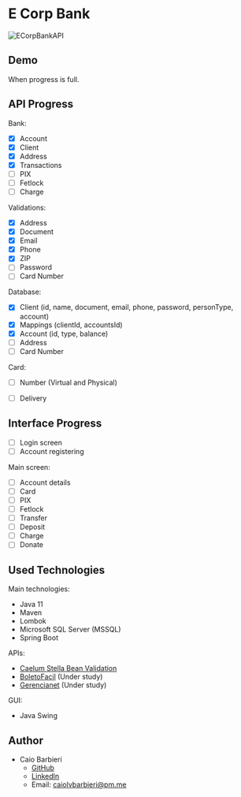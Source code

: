 # E Corp Bank
![ECorpBankAPI](https://user-images.githubusercontent.com/70986039/147843430-782115f4-f12e-4518-a60a-fd0598d80cc5.png)

## Demo
When progress is full.

## API Progress
Bank:
- [x]  Account
- [x]  Client
- [x]  Address
- [x]  Transactions
- [ ]  PIX
- [ ]  Fetlock
- [ ]  Charge

Validations:
- [x] Address
- [x] Document
- [x] Email
- [x] Phone
- [x] ZIP
- [ ] Password
- [ ] Card Number

Database:
- [x] Client (id, name, document, email, phone, password, personType, account)
- [x] Mappings (clientId, accountsId)
- [x] Account (id, type, balance)
- [ ] Address
- [ ] Card Number

Card:
- [ ]  Number (Virtual and Physical)
- [ ]  Delivery


## Interface Progress
- [ ]  Login screen
- [ ] Account registering

Main screen:
- [ ] Account details
- [ ] Card
- [ ] PIX
- [ ] Fetlock
- [ ] Transfer
- [ ] Deposit
- [ ] Charge
- [ ] Donate

## Used Technologies
Main technologies:
- Java 11
- Maven
- Lombok
- Microsoft SQL Server (MSSQL)
- Spring Boot

APIs:
- [Caelum Stella Bean Validation](http://stella.caelum.com.br/)
- [BoletoFacil](https://github.com/boletofacil/boletofacil-sdk-java) (Under study)
- [Gerencianet](https://dev.gerencianet.com.br/docs/instalacao-sdk-java) (Under study)

GUI:
- Java Swing

## Author
- Caio Barbieri
    - [GitHub](https://github.com/caiolombello)
    - [LinkedIn](https://br.linkedin.com/in/caiolvbarbieri)
    - Email: caiolvbarbieri@pm.me
